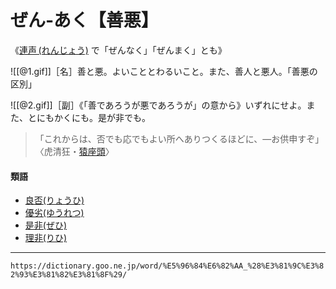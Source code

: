 # ぜん‐あく【善悪】

《[連声 (れんじょう)](https://dictionary.goo.ne.jp/word/%E9%80%A3%E5%A3%B0/#jn-235289) で「ぜんなく」「ぜんまく」とも》

![[@1.gif]]［名］善と悪。よいこととわるいこと。また、善人と悪人。「善悪の区別」

![[@2.gif]]［副］《「善であろうが悪であろうが」の意から》いずれにせよ。また、とにもかくにも。是が非でも。
>「これからは、否でも応でもよい所へありつくるほどに、―お供申すぞ」〈虎清狂・[猿座頭](https://dictionary.goo.ne.jp/word/%E7%8C%BF%E5%BA%A7%E9%A0%AD/#jn-89774)〉
        

#### 類語

-   [良否(りょうひ)](https://dictionary.goo.ne.jp/word/%E8%89%AF%E5%90%A6/#jn-232757)
-   [優劣(ゆうれつ)](https://dictionary.goo.ne.jp/word/%E5%84%AA%E5%8A%A3/#jn-224793)
-   [是非(ぜひ)](ぜひ（是非）)
-   [理非(りひ)](https://dictionary.goo.ne.jp/word/%E7%90%86%E9%9D%9E/#jn-231513)

---
`https://dictionary.goo.ne.jp/word/%E5%96%84%E6%82%AA_%28%E3%81%9C%E3%82%93%E3%81%82%E3%81%8F%29/`